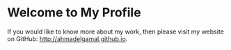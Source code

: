# Welcome to My Profile
If you would like to know more about my work, then please visit my website on GitHub: http://ahmadelgamal.github.io.
